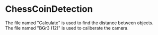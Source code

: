 # ChessCoinDetection
The file named "Calculate" is used to find the distance between objects.
The file named "BGr3 (12)" is used to caliberate the camera. 
